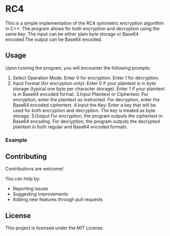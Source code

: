 # RC4
This is a simple implementation of the RC4 symmetric encryption algorithm in C++. The program allows for both encryption and decryption using the same key. The input can be either plain byte storage or Base64 encoded.The output can be Base64 encoded.

## Usage
Upon running the program, you will encounter the following prompts:

1. Select Operation Mode:
Enter 0 for encryption.
Enter 1 for decryption.
2. Input Format (for encryption only):
Enter 0 if your plaintext is in byte storage (typical one byte per character storage).
Enter 1 if your plaintext is in Base64 encoded format.
3.Input Plaintext or Ciphertext:
For encryption, enter the plaintext as instructed.
For decryption, enter the Base64 encoded ciphertext.
4.Input the Key:
Enter a key that will be used for both encryption and decryption. The key is treated as byte storage.
5.Output
For encryption, the program outputs the ciphertext in Base64 encoding.
For decryption, the program outputs the decrypted plaintext in both regular and Base64 encoded formats.

### Example


## Contributing
Contributions are welcome!

You can help by:

- Reporting issues
- Suggesting improvements
- Adding new features through pull requests

## License
This project is licensed under the MIT License.

